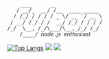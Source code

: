```
    ____      __               
   / __/_  __/ /__  ____ _____ 
  / /_/ / / / / _ \/ __ `/ __ \
 / __/ /_/ / /  __/ /_/ / / / /
/_/  \__, /_/\___/\__,_/_/ /_/ 
    /____/ 𝘯𝘰𝘥𝘦.𝘫𝘴 𝘦𝘯𝘵𝘩𝘶𝘴𝘪𝘢𝘴𝘵
```
[![Top Langs](https://github-readme-stats.vercel.app/api/top-langs?username=fylean&show_icons=true&theme=dark&locale=en&layout=compact)](https://github.com/anuraghazra/github-readme-stats)
![](https://komarev.com/ghpvc/?username=fylean&color=blueviolet&style=for-the-badge)
![](https://hit.yhype.me/github/profile?user_id=116766115)
